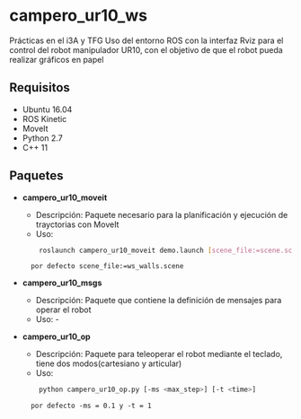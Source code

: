 # campero_ur10_ws
Prácticas en el i3A y TFG
Uso del entorno ROS con la interfaz Rviz para el control del robot manipulador UR10, con el objetivo de que el robot pueda realizar gráficos en papel

## Requisitos
- Ubuntu 16.04
- ROS Kinetic
- MoveIt
- Python 2.7
- C++ 11

## Paquetes
- **campero_ur10_moveit**
    - Descripción: Paquete necesario para la planificación y ejecución de trayctorias con MoveIt
    - Uso:
    ```bash
        roslaunch campero_ur10_moveit demo.launch [scene_file:=scene.scene]
    ```
        por defecto scene_file:=ws_walls.scene

- **campero_ur10_msgs**
    - Descripción: Paquete que contiene la definición de mensajes para operar el robot
    - Uso: -

- **campero_ur10_op**
    - Descripción: Paquete para teleoperar el robot mediante el teclado, tiene dos modos(cartesiano y articular)
    - Uso:
    ```bash
        python campero_ur10_op.py [-ms <max_step>] [-t <time>]
    ```
        por defecto -ms = 0.1 y -t = 1